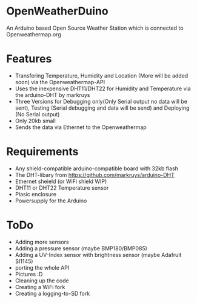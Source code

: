 # OpenWeatherDuino
An Arduino based Open Source Weather Station which is connected to Openweathermap.org

# Features
  - Transfering Temperature, Humidity and Location (More will be added soon) via the Openweathermap-API 
  - Uses the inexpensive DHT11/DHT22 for Humidity and Temperature via the arduino-DHT by markruys
  - Three Versions for Debugging only(Only Serial output no data will be sent), Testing (Serial debugging and data will be send) and Deploying (No Serial output)
  - Only 20kb small
  - Sends the data via Ethernet to the Openweathermap

# Requirements
  - Any shield-compatible arduino-compatible board with 32kb flash
  - The DHT-libary from https://github.com/markruys/arduino-DHT
  - Ethernet sheield (or WiFi shield WIP)
  - DHT11 or DHT22 Temperature sensor
  - Plasic enclosure
  - Powersupply for the Arduino

# ToDo
  - Adding more sensors
  - Adding a pressure sensor (maybe BMP180/BMP085)
  - Adding a UV-Index sensor with brightness sensor (maybe Adafruit SI1145)
  - porting the whole API
  - Pictures :D
  - Cleaning up the code
  - Creating a WiFi fork
  - Creating a logging-to-SD fork

